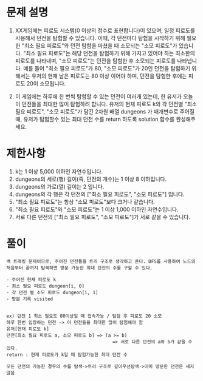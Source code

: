 # 문제 설명
1. XX게임에는 피로도 시스템(0 이상의 정수로 표현합니다)이 있으며, 일정 피로도를 사용해서 던전을 탐험할 수 있습니다. 이때, 각 던전마다 탐험을 시작하기 위해 필요한 "최소 필요 피로도"와 던전 탐험을 마쳤을 때 소모되는 "소모 피로도"가 있습니다. "최소 필요 피로도"는 해당 던전을 탐험하기 위해 가지고 있어야 하는 최소한의 피로도를 나타내며, "소모 피로도"는 던전을 탐험한 후 소모되는 피로도를 나타냅니다. 예를 들어 "최소 필요 피로도"가 80, "소모 피로도"가 20인 던전을 탐험하기 위해서는 유저의 현재 남은 피로도는 80 이상 이어야 하며, 던전을 탐험한 후에는 피로도 20이 소모됩니다.

2. 이 게임에는 하루에 한 번씩 탐험할 수 있는 던전이 여러개 있는데, 한 유저가 오늘 이 던전들을 최대한 많이 탐험하려 합니다. 유저의 현재 피로도 k와 각 던전별 "최소 필요 피로도", "소모 피로도"가 담긴 2차원 배열 dungeons 가 매개변수로 주어질 때, 유저가 탐험할수 있는 최대 던전 수를 return 하도록 solution 함수를 완성해주세요.

# 제한사항
1. k는 1 이상 5,000 이하인 자연수입니다.
2. dungeons의 세로(행) 길이(즉, 던전의 개수)는 1 이상 8 이하입니다.
3. dungeons의 가로(열) 길이는 2 입니다.
4. dungeons의 각 행은 각 던전의 ["최소 필요 피로도", "소모 피로도"] 입니다.
5. "최소 필요 피로도"는 항상 "소모 피로도"보다 크거나 같습니다.
6. "최소 필요 피로도"와 "소모 피로도"는 1 이상 1,000 이하인 자연수입니다.
7. 서로 다른 던전의 ["최소 필요 피로도", "소모 피로도"]가 서로 같을 수 있습니다.

# 풀이
    백 트래킹 문제이므로, 주어진 던전들을 트리 구조로 생각하고 푼다. DFS를 사용하여 노드의 처음부터 끝까지 탐색하면 방문 가능한 최대 던전의 수를 구할 수 있다.
    
    - 주어진 현재 피로도 k
    - 최소 필요 피로도 dungeon[i, 0]
    - 각 던전 별 소모 피로도 dungeon[i, 1]
    - 방문 기록 visited

    
    ex) 던전 1 최소 필요도 80이상일 때 접속가능 / 탐험 후 피로도 20 소모
    하루 한번 입장하는 던전 -> 이 던전들을 최대한 많이 탐험해야 함
    유저[현재 피로도 k]
    던전[최소 필요 피로도 a, 소모 피로도 b] => (a >= b) 
                                           => 서로 다른 던전의 a와 b가 같을 수 있다.
    return : 현재 피로도가 k일 때 탐험가능한 최대 던전 수

    모든 던전의 가능한 경우의 수를 탐색->트리 구조로 깊이우선탐색->이미 방문한 던전은 세지 않음

